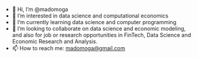 - 👋 Hi, I’m @madomoga
- 👀 I’m interested in data science and computational economics
- 🌱 I’m currently learning data science and computer programming
- 💞️ I’m looking to collaborate on data science and economic modeling, and also for job or research opportunities in FinTech, Data Science and Economic Research and Analysis.
- 📫 How to reach me: madomoga@gmail.com

<!---
madomoga/madomoga is a ✨ special ✨ repository because its `README.md` (this file) appears on your GitHub profile.
You can click the Preview link to take a look at your changes.
--->

